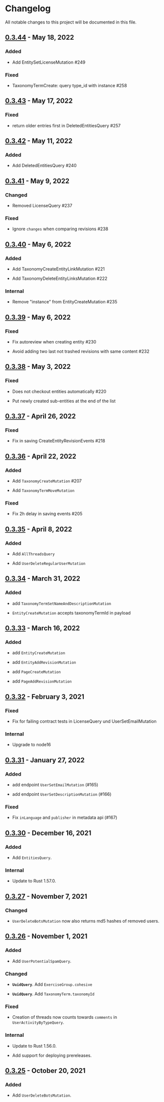 # Changelog

All notable changes to this project will be documented in this file.

## [0.3.44](https://github.com/serlo/serlo.org-database-layer/compare/v0.3.43..v0.3.44) - May 18, 2022

### Added

- Add EntitySetLicenseMutation #249

### Fixed

- TaxonomyTermCreate: query type_id with instance #258

## [0.3.43](https://github.com/serlo/serlo.org-database-layer/compare/v0.3.42..v0.3.43) - May 17, 2022

### Fixed

- return older entries first in DeletedEntitiesQuery #257

## [0.3.42](https://github.com/serlo/serlo.org-database-layer/compare/v0.3.41..v0.3.42) - May 11, 2022

### Added

- Add DeletedEntitiesQuery #240

## [0.3.41](https://github.com/serlo/serlo.org-database-layer/compare/v0.3.40..v0.3.41) - May 9, 2022

### Changed

- Removed LicenseQuery #237

### Fixed

- Ignore `changes` when comparing revisions #238

## [0.3.40](https://github.com/serlo/serlo.org-database-layer/compare/v0.3.39..v0.3.40) - May 6, 2022

### Added

- Add TaxonomyCreateEntityLinkMutation #221

- Add TaxonomyDeleteEntityLinksMutation #222

### Internal

- Remove "instance" from EntityCreateMutation #235

## [0.3.39](https://github.com/serlo/serlo.org-database-layer/compare/v0.3.38..v0.3.39) - May 6, 2022

### Fixed

- Fix autoreview when creating entity #230

- Avoid adding two last not trashed revisions with same content #232

## [0.3.38](https://github.com/serlo/serlo.org-database-layer/compare/v0.3.37..v0.3.38) - May 3, 2022

### Fixed

- Does not checkout entities automatically #220

- Put newly created sub-entities at the end of the list

## [0.3.37](https://github.com/serlo/serlo.org-database-layer/compare/v0.3.36..v0.3.37) - April 26, 2022

### Fixed

- Fix in saving CreateEntityRevisionEvents #218

## [0.3.36](https://github.com/serlo/serlo.org-database-layer/compare/v0.3.35..v0.3.36) - April 22, 2022

### Added

- Add `TaxonomyCreateMutation` #207

- Add `TaxonomyTermMoveMutation`

### Fixed

- Fix 2h delay in saving events #205

## [0.3.35](https://github.com/serlo/serlo.org-database-layer/compare/v0.3.34..v0.3.35) - April 8, 2022

### Added

- Add `AllThreadsQuery`

- Add `UserDeleteRegularUserMutation`

## [0.3.34](https://github.com/serlo/serlo.org-database-layer/compare/v0.3.33..v0.3.34) - March 31, 2022

### Added

- add `TaxonomyTermSetNameAndDescriptionMutation`

- `EntityCreateMutation` accepts taxonomyTermId in payload

## [0.3.33](https://github.com/serlo/serlo.org-database-layer/compare/v0.3.32..v0.3.33) - March 16, 2022

### Added

- add `EntityCreateMutation`

- add `EntityAddRevisionMutation`

- add `PageCreateMutation`

- add `PageAddRevisionMutation`

## [0.3.32](https://github.com/serlo/serlo.org-database-layer/compare/v0.3.31..v0.3.32) - February 3, 2021

### Fixed

- Fix for failing contract tests in LicenseQuery und UserSetEmailMutation

### Internal

- Upgrade to node16

## [0.3.31](https://github.com/serlo/serlo.org-database-layer/compare/v0.3.30..v0.3.31) - January 27, 2022

### Added

- add endpoint `UserSetEmailMutation` (#165)

- add endpoint `UserSetDescriptionMutation` (#166)

### Fixed

- Fix `inLanguage` and `publisher` in metadata api (#167)

## [0.3.30](https://github.com/serlo/serlo.org-database-layer/compare/v0.3.27..v0.3.30) - December 16, 2021

### Added

- Add `EntitiesQuery`.

### Internal

- Update to Rust 1.57.0.

## [0.3.27](https://github.com/serlo/serlo.org-database-layer/compare/v0.3.26..v0.3.27) - November 7, 2021

### Changed

- `UserDeleteBotsMutation` now also returns md5 hashes of removed users.

## [0.3.26](https://github.com/serlo/serlo.org-database-layer/compare/v0.3.25..v0.3.26) - November 1, 2021

### Added

- Add `UserPotentialSpamQuery`.

### Changed

- **`UuidQuery`**. Add `ExerciseGroup.cohesive`

- **`UuidQuery`**. Add `TaxonomyTerm.taxonomyId`

### Fixed

- Creation of threads now counts towards `comments` in `UserActivityByTypeQuery`.

### Internal

- Update to Rust 1.56.0.

- Add support for deploying prereleases.

## [0.3.25](https://github.com/serlo/serlo.org-database-layer/compare/a1d5d8261d84ae546914696c363e92ed83b6a17f..v0.3.25) - October 20, 2021

### Added

- Add `UserDeleteBotsMutation`.
